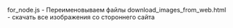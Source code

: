 for_node.js - Переименовываем файлы
download_images_from_web.html - скачать все изображения со стороннего сайта